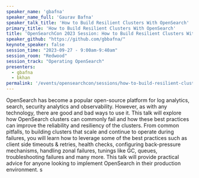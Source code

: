 ```yaml
---
speaker_name: 'gbafna'
speaker_name_full: 'Gaurav Bafna'
speaker_talk_title: 'How to Build Resilient Clusters With OpenSearch'
primary_title: 'How to Build Resilient Clusters With OpenSearch'
title: 'OpenSearchCon 2023 Session: How to Build Resilient Clusters With OpenSearch'
speaker_github: "https://github.com/gbbafna/"
keynote_speaker: false
session_time: "2023-09-27 - 9:00am-9:40am"
session_room: "Redwood"
session_track: "Operating OpenSearch"
presenters:
  - gbafna
  - bkhan
permalink: '/events/opensearchcon/sessions/how-to-build-resilient-clusters-with-opensearch.html'
---
```


OpenSearch has become a popular open-source platform for log analytics, search, security analytics and observability. However, as with any technology, there are good and bad ways to use it. This talk will explore how OpenSearch clusters can commonly fail and how these best practices can improve the reliability and resiliency of the clusters. From common pitfalls, to building clusters that scale and continue to operate during failures, you will learn how to leverage some of the best practices such as client side timeouts & retries, health checks, configuring back-pressure mechanisms, handling zonal failures, tunings like GC, queues, troubleshooting failures and many more. This talk will provide practical advice for anyone looking to implement OpenSearch in their production environment.
s